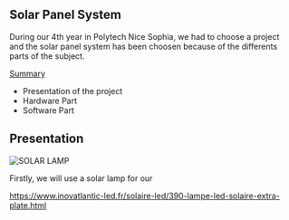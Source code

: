 ##  Solar Panel System

During our 4th year in Polytech Nice Sophia, we had to choose a project and the solar panel system has been choosen because of the differents parts of the subject.

<u>Summary</u>
<ul><li> Presentation of the project </li>
  <li> Hardware Part </li>
  <li> Software Part </li>
  </ul>

## Presentation
  
  
  ![SOLAR LAMP](https://cdn.inovatlantic-led.fr/1677-thickbox_default/lampe-led-solaire-extra-plate.jpg)
  
  
  Firstly, we will use a solar lamp for our

https://www.inovatlantic-led.fr/solaire-led/390-lampe-led-solaire-extra-plate.html

